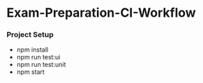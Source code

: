 # Exam-Preparation-CI-Workflow

### Project Setup

- npm install
- npm run test:ui
- npm run test:unit
- npm start 
